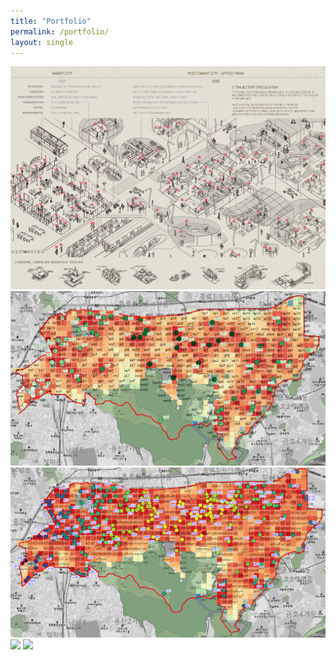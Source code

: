```yaml
---
title: "Portfolio"
permalink: /portfolio/
layout: single
---
```

![](https://github.com/w0016/w0016.github.io/blob/master/assets/port_sample.jpg)
![](./assets/park.png)
![](./assets/total.png)
![](./assets/hae1.png)
![](./assets/hae2.png)



